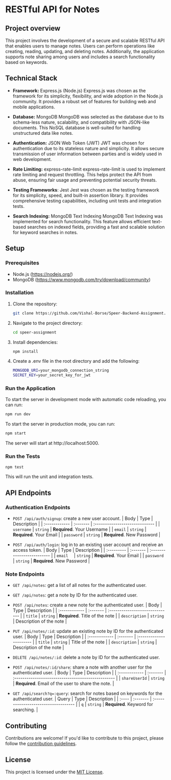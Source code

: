 # RESTful API for Notes

## Project overview
This project involves the development of a secure and scalable RESTful API that enables users to manage notes. Users can perform operations like creating, reading, updating, and deleting notes. Additionally, the application supports note sharing among users and includes a search functionality based on keywords.

## Technical Stack
- **Framework:** Express.js (Node.js)
  Express.js was chosen as the framework for its simplicity, flexibility, and wide adoption in the Node.js community. It provides a robust set of features for building web and mobile applications.
  
- **Database:** MongoDB
  MongoDB was selected as the database due to its schema-less nature, scalability, and compatibility with JSON-like documents. This NoSQL database is well-suited for handling unstructured data like notes.
  
- **Authentication:** JSON Web Token (JWT)
  JWT was chosen for authentication due to its stateless nature and simplicity. It allows secure transmission of user information between parties and is widely used in web development.
  
- **Rate Limiting:** express-rate-limit
  express-rate-limit is used to implement rate limiting and request throttling. This helps protect the API from abuse, ensuring fair usage and preventing potential security threats.
  
- **Testing Frameworks**: Jest
  Jest was chosen as the testing framework for its simplicity, speed, and built-in assertion library. It provides comprehensive testing capabilities, including unit tests and integration tests.
  
- **Search Indexing:** MongoDB Text Indexing
  MongoDB Text Indexing was implemented for search functionality. This feature allows efficient text-based searches on indexed fields, providing a fast and scalable solution for keyword searches in notes.

## Setup
### Prerequisites
- Node.js (https://nodejs.org/)
- MongoDB (https://www.mongodb.com/try/download/community)

### Installation
1. Clone the repository:

   ```bash
   git clone https://github.com/Vishal-Borse/Speer-Backend-Assignment.git
   ```

2. Navigate to the project directory:

   ```bash
   cd speer-assignment
   ```

3. Install dependencies:

   ```bash
   npm install
   ```

4. Create a .env file in the root directory and add the following:

   ```bash
   MONGODB_URI=your_mongodb_connection_string
   SECRET_KEY=your_secret_key_for_jwt
   ```
   
### Run the Application

   To start the server in development mode with automatic code reloading, you can run:
   ```bash
   npm run dev
   ```

   To start the server in production mode, you can run:
   ```bash
   npm start
   ```
The server will start at http://localhost:5000.

### Run the Tests

   ```bash
   npm test
   ```
This will run the unit and integration tests.


## API Endpoints

### Authentication Endpoints
- `POST /api/auth/signup`: create a new user account.
| Body          | Type     | Description                    |
| :------------ | :------- | :----------------------------- |
| `username`    | `string` | **Required**. Your Username    |
| `email`       | `string` | **Required**. Your Email       |
| `password`    | `string` | **Required**. New Password     |

- `POST /api/auth/login`: log in to an existing user account and receive an access token.
| Body       | Type     | Description                |
| :--------- | :------- | :------------------------- |
| `email  `  | `string` | **Required**. Your Email   |
| `password` | `string` | **Required**. New Password |


### Note Endpoints
- `GET /api/notes`: get a list of all notes for the authenticated user.
- `GET /api/notes`: get a note by ID for the authenticated user.
- `POST /api/notes`: create a new note for the authenticated user.
| Body          | Type     | Description                     |
| :------------ | :------- | :------------------------------ |
| `title`       | `string` | **Required**. Title of the note |
| `description` | `string` | Description of the note         |

- `PUT /api/notes/:id`: update an existing note by ID for the authenticated user.
| Body          | Type     | Description             |
| :------------ | :------- | :---------------------- |
| `title`       | `string` | Title of the note       |
| `description` | `string` | Description of the note |

- `DELETE /api/notes/:id`: delete a note by ID for the authenticated user.
- `POST /api/notes/:id/share`: share a note with another user for the authenticated user.
| Body          | Type     | Description                                        |
| :------------ | :------- | :------------------------------------------------- |
| `shareUserId` | `string` | **Required**. Email of the user to share the note. |
- `GET /api/search?q=:query`: search for notes based on keywords for the authenticated user.
| Query | Type     | Description                          |
| :---- | :------- | :----------------------------------- |
| `q`   | `string` | **Required**. Keyword for searching. |

## Contributing

Contributions are welcome! If you'd like to contribute to this project, please follow the [contribution guidelines](CONTRIBUTING.md).

## License

This project is licensed under the [MIT License](LICENSE).
